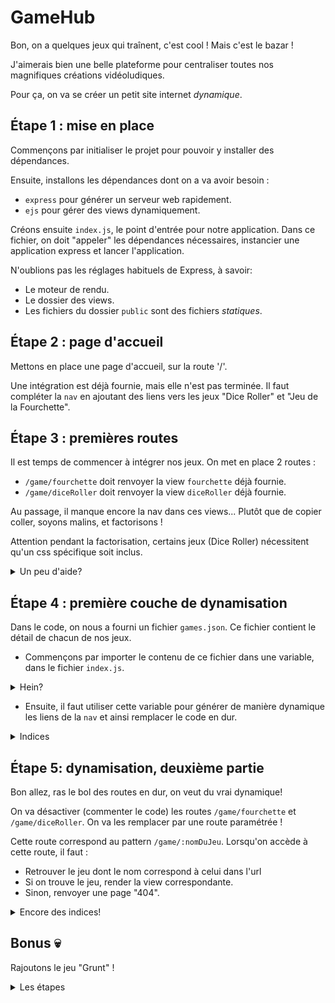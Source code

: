 # GameHub

Bon, on a quelques jeux qui traînent, c'est cool ! Mais c'est le bazar !

J'aimerais bien une belle plateforme pour centraliser toutes nos magnifiques créations vidéoludiques.

Pour ça, on va se créer un petit site internet _dynamique_.

## Étape 1 : mise en place

Commençons par initialiser le projet pour pouvoir y installer des dépendances.

Ensuite, installons les dépendances dont on a va avoir besoin : 
- `express` pour générer un serveur web rapidement.
- `ejs` pour gérer des views dynamiquement.

Créons ensuite `index.js`, le point d'entrée pour notre application. Dans ce fichier, on doit "appeler" les dépendances nécessaires, instancier une application express et lancer l'application.

N'oublions pas les réglages habituels de Express, à savoir:
- Le moteur de rendu.
- Le dossier des views.
- Les fichiers du dossier `public` sont des fichiers _statiques_.

## Étape 2 : page d'accueil

Mettons en place une page d'accueil, sur la route '/'.

Une intégration est déjà fournie, mais elle n'est pas terminée. Il faut compléter la `nav` en ajoutant des liens vers les jeux "Dice Roller" et "Jeu de la Fourchette".

## Étape 3 : premières routes

Il est temps de commencer à intégrer nos jeux. On met en place 2 routes : 
- `/game/fourchette` doit renvoyer la view `fourchette` déjà fournie.
- `/game/diceRoller` doit renvoyer la view `diceRoller` déjà fournie.

Au passage, il manque encore la nav dans ces views... Plutôt que de copier coller, soyons malins, et factorisons !

Attention pendant la factorisation, certains jeux (Dice Roller) nécessitent qu'un css spécifique soit inclus.

<details>
<summary>Un peu d'aide?</summary>

On va créer une view `header` qu'on va inclure au début de toutes nos views. Ce `header` contiendra tout le début de notre HTML, dont la balise `<head>`.

Or, c'est dans cette balise `<head>` qu'on doit include les css ! Pour pouvoir inclure le css spéficique au jeu "Dice Roller", il faut passer une variable à la view (cf [la doc](https://expressjs.com/fr/api.html#res.render)). Ensuite dans la view `header`, il faut tester la valeur (voir l'existence) de cette variable et inclure le fichier en conséquence.
</details>

## Étape 4 : première couche de dynamisation

Dans le code, on nous a fourni un fichier `games.json`. Ce fichier contient le détail de chacun de nos jeux.
- Commençons par importer le contenu de ce fichier dans une variable, dans le fichier `index.js`.
<details>
<summary>Hein?</summary>

On peut directement require un json :wink: !

[C'est écrit dans la doc](https://nodejs.org/api/modules.html#modules_require_id)
</details>

- Ensuite, il faut utiliser cette variable pour générer de manière dynamique les liens de la `nav` et ainsi remplacer le code en dur.

<details>
<summary>Indices</summary>

- Il faut passer la variable qui contient tous les jeux à toutes les views.
- Cette variable est un tableau, il faut utiliser une boucle pour le parcourir et générer un lien avec le contenu de chaque item.
</details>

## Étape 5: dynamisation, deuxième partie

Bon allez, ras le bol des routes en dur, on veut du vrai dynamique!

On va désactiver (commenter le code) les routes `/game/fourchette` et `/game/diceRoller`. On va les remplacer par une route paramétrée !

Cette route correspond au pattern `/game/:nomDuJeu`. Lorsqu'on accède à cette route, il faut :
- Retrouver le jeu dont le nom correspond à celui dans l'url
- Si on trouve le jeu, render la view correspondante.
- Sinon, renvoyer une page "404".

<details>
<summary>Encore des indices!</summary>

Tout ce dont on a besoin est [dans la doc](https://expressjs.com/fr/) !

Comment ça, c'est nul comme indice ? :smiling_imp:
</details>

## Bonus :skull:

Rajoutons le jeu "Grunt" !

<details>
<summary>Les étapes</summary>

- Rapatrier les fichiers JS et CSS du jeu, les mettre au bon endroit et les renommer si nécessaire.
- Créer la view `Grunt`, y importer le HTML nécessaire.
- Rajouter les données du jeu dans `games.json`.
- :tada:

</details>